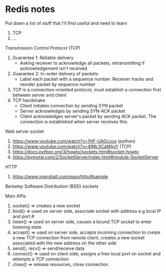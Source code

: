 # Redis notes

Put down a list of stuff that I'll find useful and need to learn

1. TCP
2. ...

Transmission Control Protocol (TCP)
1. Guarantee 1: Reliable delivery
    - Asking receiver to acknowledge all packets, retransmitting if acknowledgement isn't received
2. Guarantee 2: In-order delivery of packets
    - Label each packet with a sequence number. Receiver tracks and reorder packet by sequence number
3. TCP is a connection-oriented protocol, must establish a connection first between server and client
4. TCP handshake
    - Client initiates connection by sending SYN packet
    - Server acknowledges by sending SYN-ACK packet 
    - Client acknowledges server's packet by sending ACK packet. The connection is established when server receives this.






Web server socket

1. https://www.youtube.com/watch?v=1HF-UAGcuvs (python)
2. https://www.youtube.com/watch?v=4IMc3CaMhyY (TCP)
3. https://docs.python.org/3/howto/sockets.html#socket-howto
4. https://pymotw.com/2/SocketServer/index.html#module-SocketServer 


HTTP
1. https://www.jmarshall.com/easy/http/#sample

Berkeley Software Distribution (BSD) sockets

Main APIs

1. socket() => creates a new socket 
2. bind() => used on server side, associate socket with address e.g local IP and port #
3. listen() => used on server side, causes a bound TCP socket to enter listening state
4. accept() => used on server side, accepts incoming connection to create a new TCP connection from remote client, creates a new socket associated with the new address on the other side
5. send(), recv() => send/receive data
6. connect() => used on client side, assigns a free local port on socket and attempts a TCP connection
7. close() => release resources, close connection


